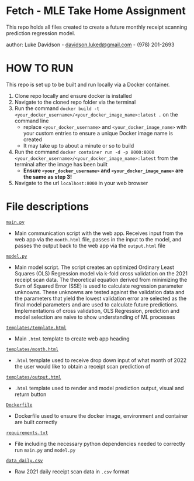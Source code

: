 # Fetch - MLE Take Home Assignment
This repo holds all files created to create a future monthly receipt scanning prediction regression model.

author: Luke Davidson - davidson.luked@gmail.com - (978) 201-2693

# HOW TO RUN
This repo is set up to be built and run locally via a Docker container.
1. Clone repo locally and ensure docker is installed
2. Navigate to the cloned repo folder via the terminal
3. Run the command `docker build -t <your_docker_username>/<your_docker_image_name>:latest .` on the command line
    * replace `<your_docker_username>` and `<your_docker_image_name>` with your custom entries to ensure a unique Docker image name is created
    * It may take up to about a minute or so to build
4. Run the command `docker container run -d -p 8000:8000 <your_docker_username>/<your_docker_image_name>:latest` from the terminal after the image has been built
    * **Ensure `<your_docker_username>` and `<your_docker_image_name>` are the same as step 3!**
5. Navigate to the url `localhost:8000` in your web browser

# File descriptions
[`main.py`](https://github.com/luke-davidson/FetchInterview/blob/main/main.py)
- Main communication script with the web app. Receives input from the web app via the `month.html` file, passes in the input to the model, and passes the output back to the web app via the `output.html` file

[`model.py`](https://github.com/luke-davidson/FetchInterview/blob/main/model.py)
- Main model script. The script creates an optimized Ordinary Least Squares (OLS) Regression model via k-fold cross validation on the 2021 receipt scan data. The theoretical equation derived from minimizing the Sum of Squared Error (SSE) is used to calculate regression parameter unknowns. These unknowns are tested against the validation data and the parameters that yield the lowest validation error are selected as the final model parameters and are used to calculate future predictions. Implementations of cross validation, OLS Regression, prediction and model selection are naive to show understanding of ML processes

[`templates/template.html`](https://github.com/luke-davidson/FetchInterview/blob/main/templates/template.html)
- Main `.html` template to create web app heading

[`templates/month.html`](https://github.com/luke-davidson/FetchInterview/blob/main/templates/month.html)
- `.html` template used to receive drop down input of what month of 2022 the user would like to obtain a receipt scan prediction of

[`templates/output.html`](https://github.com/luke-davidson/FetchInterview/blob/main/templates/output.html)
- `.html` template used to render and model prediction output, visual and return button

[`Dockerfile`](https://github.com/luke-davidson/FetchInterview/blob/main/Dockerfile)
- Dockerfile used to ensure the docker image, environment and container are built correctly

[`requirements.txt`](https://github.com/luke-davidson/FetchInterview/blob/main/requirements.txt)
- File including the necessary python dependencies needed to correctly run `main.py` and `model.py`

[`data_daily.csv`](https://github.com/luke-davidson/FetchInterview/blob/main/data_daily.csv)
- Raw 2021 daily receipt scan data in `.csv` format